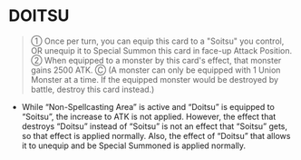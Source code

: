 
# DOITSU  
> ① Once per turn, you can equip this card to a "Soitsu" you control, OR unequip it to Special Summon this card in face-up Attack Position. ② When equipped to a monster by this card's effect, that monster gains 2500 ATK. Ⓒ (A monster can only be equipped with 1 Union Monster at a time. If the equipped monster would be destroyed by battle, destroy this card instead.)

*   While “Non-Spellcasting Area” is active and “Doitsu” is equipped to “Soitsu”, the increase to ATK is not applied. However, the effect that destroys “Doitsu” instead of “Soitsu” is not an effect that “Soitsu” gets, so that effect is applied normally. Also, the effect of “Doitsu” that allows it to unequip and be Special Summoned is applied normally.

  
